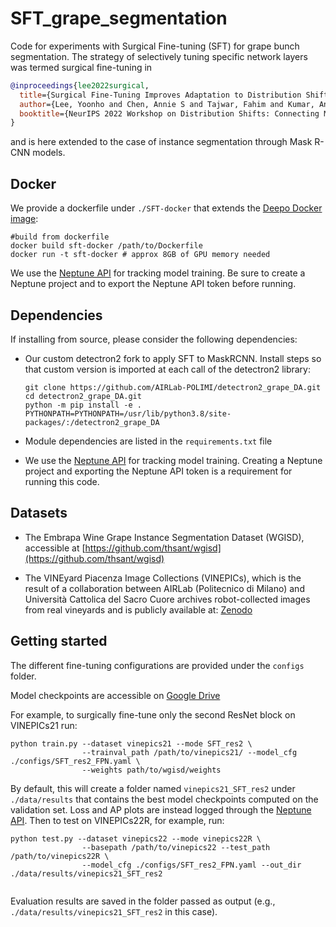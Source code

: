 # SFT_grape_segmentation
Code for experiments with Surgical Fine-tuning (SFT) for grape bunch segmentation.
The strategy of selectively tuning specific network layers was termed surgical fine-tuning in

```BibTeX
@inproceedings{lee2022surgical,
  title={Surgical Fine-Tuning Improves Adaptation to Distribution Shifts},
  author={Lee, Yoonho and Chen, Annie S and Tajwar, Fahim and Kumar, Ananya and Yao, Huaxiu and Liang, Percy and Finn, Chelsea},
  booktitle={NeurIPS 2022 Workshop on Distribution Shifts: Connecting Methods and Applications}
}
```

and is here extended to the case of instance segmentation through Mask R-CNN models.


## Docker 
We provide a dockerfile under `./SFT-docker` that extends the [Deepo Docker image](https://hub.docker.com/r/ufoym/deepo/):

```
#build from dockerfile 
docker build sft-docker /path/to/Dockerfile
docker run -t sft-docker # approx 8GB of GPU memory needed
```

We use the [Neptune API](https://neptune.ai/) for tracking model training. 
Be sure to create a Neptune project and to export the Neptune API token before running.



## Dependencies 

If installing from source, please consider the following dependencies: 

* Our custom detectron2 fork to apply SFT to MaskRCNN. 
Install steps so that custom version is imported at each call of the detectron2 library:
    ```
    git clone https://github.com/AIRLab-POLIMI/detectron2_grape_DA.git
    cd detectron2_grape_DA.git
    python -m pip install -e .
    PYTHONPATH=PYTHONPATH=/usr/lib/python3.8/site-packages/:/detectron2_grape_DA
    ```

* Module dependencies are listed in the `requirements.txt` file

* We use the [Neptune API](https://neptune.ai/) for tracking model training. 
   Creating a Neptune project and exporting the Neptune API token is a requirement for running this code.


## Datasets 
* The Embrapa Wine Grape Instance Segmentation Dataset (WGISD),
accessible at [https://github.com/thsant/wgisd](https://github.com/thsant/wgisd)

* The VINEyard Piacenza Image Collections (VINEPICs), which is the result of a collaboration between AIRLab (Politecnico di Milano) and Università Cattolica del Sacro Cuore archives robot-collected images from real vineyards and is publicly available at:
[Zenodo](zenodo-link)

## Getting started

The different fine-tuning configurations are provided under the `configs` folder.

Model checkpoints are accessible on [Google Drive](https://drive.google.com/drive/folders/17wql4DseY2JA6NUpLLX5dzKAWiSGC11I?usp=sharing)

For example, to surgically fine-tune only the second ResNet block on VINEPICs21 run: 

```
python train.py --dataset vinepics21 --mode SFT_res2 \
                --trainval_path /path/to/vinepics21/ --model_cfg ./configs/SFT_res2_FPN.yaml \
                --weights path/to/wgisd/weights
```

By default, this will create a folder named `vinepics21_SFT_res2` under `./data/results` that contains the best model checkpoints computed on the validation set.
Loss and AP plots are instead logged through the [Neptune API](https://neptune.ai/). 
Then to test on VINEPICs22R, for example, run:

```
python test.py --dataset vinepics22 --mode vinepics22R \
                --basepath /path/to/vinepics22 --test_path /path/to/vinepics22R \
                --model_cfg ./configs/SFT_res2_FPN.yaml --out_dir ./data/results/vinepics21_SFT_res2
                
```

Evaluation results are saved in the folder passed as output (e.g., `./data/results/vinepics21_SFT_res2` in this case).
